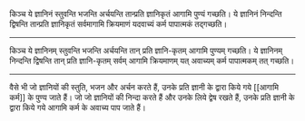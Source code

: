 किञ्च ये ज्ञानिनं स्तुवन्ति भजन्ति अर्चयन्ति तान्प्रति ज्ञानिकृतं आगामि पुण्यं गच्छति। ये ज्ञानिनं निन्दन्ति द्विषन्ति तान्प्रति ज्ञानिकृतं सर्वमागामि क्रियमाणं यदवाच्यं कर्म पापात्मकं तद्गच्छति।

---

किञ्च ये ज्ञानिनम् स्तुवन्ति भजन्ति अर्चयन्ति तान् प्रति ज्ञानि-कृतम् आगामि पुण्यम् गच्छति। ये ज्ञानिनम् निन्दन्ति द्विषन्ति तान् प्रति ज्ञानि-कृतम् सर्वम् आगामि क्रियमाणम् यत् अवाच्यम् कर्म पापात्मकम् तत् गच्छति।

---

वैसे भी जो ज्ञानियों की स्तुति, भजन और अर्चन करते हैं, उनके प्रति ज्ञानी के द्वारा किये गये [[आगामि कर्म]] के पुण्य जाते हैं। जो जो ज्ञानियों की निन्दा करते हैं और उनके लिये द्वेष रखते हैं, उनके प्रति ज्ञानी के द्वारा किये गये आगामि कर्म के अवाच्य पाप जाते हैं।